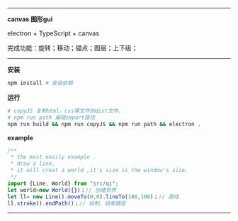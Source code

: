 ***
**canvas 图形gui**

electron + TypeScript + canvas

完成功能：旋转；移动；锚点；图层；上下级；
***
**安装**
```bash
npm install # 安装依赖
```
**运行**
```bash
# copyJS 复制html，css等文件到dist文件，
# npm run path 编辑import路径 
npm run build && npm run copyJS && npm run path && electron .
```
**example**
```TypeScript
/**
 * the most easily example .
 * draw a line.
 * it will creat a world ,it's size is the window's size.
 */
import {Line, World} from "src/qi";
let world=new World({})；// 创建世界
let ll= new Line().moveTo(0,0).lineTo(100,100)；// 直线
ll.stroke().endPath()；// 绘制，结束路径
```
***
